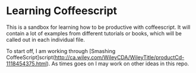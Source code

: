 # Learning Coffeescript

This is a sandbox for learning how to be productive with coffeescript. It will contain a lot of examples from different tutorials or books, which will be called out in each individual file.

To start off, I am working through [Smashing CoffeeScript]script(http://ca.wiley.com/WileyCDA/WileyTitle/productCd-1118454375.html). As times goes on I may work on other ideas in this repo.
